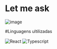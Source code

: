 # Let me ask

![image](https://user-images.githubusercontent.com/95654248/215355567-8958be9f-5d6a-492b-9136-67e59bb15ed1.png)

#Linguagens ultilizadas

<img align="center" alt="React" src="https://img.shields.io/badge/React-20232A?style=for-the-badge&logo=react&logoColor=61DAFB" />
<img align="center" alt="Typescript" src="https://img.shields.io/badge/TypeScript-007ACC?style=for-the-badge&logo=typescript&logoColor=white" />
